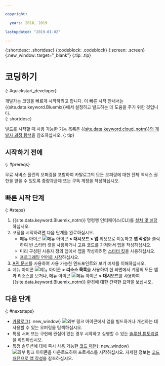 ```yaml
---

copyright:

  years: 2018, 2019

lastupdated: "2019-01-02"

---
```


{:shortdesc: .shortdesc}
{:codeblock: .codeblock}
{:screen: .screen}
{:new_window: target="_blank"}
{:tip: .tip}

# 코딩하기 
{: #quickstart_developer}

개발자는 코딩을 빠르게 시작하려고 합니다. 이 빠른 시작 안내서는 {{site.data.keyword.Bluemix}}에서 설정하고 빌드하는 데 도움을 주기 위한 것입니다.  
{: shortdesc}

빌드를 시작할 때 사용 가능한 기능 목록은 [{{site.data.keyword.cloud_notm}}의 개발자 과정 탐색](/docs/overview/dev-journey.html#dev-journey)을 참조하십시오.
{: tip}

## 시작하기 전에
{: #prereqs}

무료 서비스 플랜의 오퍼링을 포함하여 카탈로그의 모든 오퍼링에 대한 전체 액세스 권한을 얻을 수 있도록 종량과금제 또는 구독 계정을 작성하십시오.  

## 빠른 시작 단계
{: #steps}
 
1. {{site.data.keyword.Bluemix_notm}} 명령행 인터페이스(CLI)를 [설치 및 설정](/docs/home/tools)하십시오.  
2. 코딩을 시작하려면 다음 단계를 완료하십시오.
    * 메뉴 아이콘 ![메뉴 아이콘](../icons/icon_hamburger.svg) **> 대시보드 > 앱** 위젯으로 이동하고 **앱 작성**을 클릭하여 빈 스타터 킷을 사용하거나 고유 코드를 가져와서 앱을 작성하십시오.
    * 미리 구성된 사용자 정의 앱에서 앱을 작성하려면 [스타터 킷](/docs/apps/tutorials/tutorial_starter-kit.html)을 사용하십시오. 
    * [프로그래밍 언어로 시작](/docs/home/build)하십시오. 
3. [API 문서](https://{DomainName}/apidocs)를 사용하여 사용 가능한 엔드포인트와 보기 예제를 이해하십시오.
4. 메뉴 아이콘 ![메뉴 아이콘](../icons/icon_hamburger.svg) **> 리소스 목록**을 사용하여 한 화면에서 계정의 모든 앱과 리소스를 보거나, 메뉴 아이콘 ![메뉴 아이콘](../icons/icon_hamburger.svg) **> 대시보드**를 사용하여 {{site.data.keyword.Bluemix_notm}} 환경에 대한 간략한 요약을 보십시오. 

## 다음 단계
{: #nextsteps}

* [카탈로그](https://{DomainName}/catalog){: new_window} ![외부 링크 아이콘](../icons/launch-glyph.svg)에서 앱을 빌드하거나 개선하는 데 사용할 수 있는 오퍼링을 탐색하십시오.
* 특정 서버 또는 구현에 관심이 있는 경우 시작하고 실행할 수 있는 [솔루션 튜토리얼](/docs/tutorials/index.html#tutorials)을 확인하십시오.
* 특정 솔루션에 대해 즉시 사용 가능한 [코드 패턴](https://developer.ibm.com/patterns/){: new_window} ![외부 링크 아이콘](../icons/launch-glyph.svg "외부 링크 아이콘")을 다운로드하여 프로세스를 시작하십시오. 자세한 정보는 [코드 패턴으로 앱 작성](/docs/apps/tutorials/tutorial_code-pattern.html)을 참조하십시오. 




